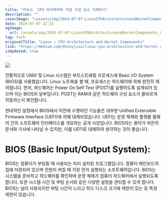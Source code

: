 ```yaml
---
title: "리눅스  CPU 아키텍처와 커널 구성 요소 이해하기"
description: ""
coverImage: "/assets/img/2024-07-07-LinuxCPUArchitectureandKernelComponents_0.png"
date: 2024-07-07 22:32
ogImage:
  url: /assets/img/2024-07-07-LinuxCPUArchitectureandKernelComponents_0.png
tag: Tech
originalTitle: "Linux — CPU Architecture and Kernel Components"
link: "https://medium.com/@tonylixu/linux-cpu-architecture-and-kernel-components-062e05c44614"
isUpdated: true
---
```


<img src="/assets/img/2024-07-07-LinuxCPUArchitectureandKernelComponents_0.png" />

전통적으로 UNIX 및 Linux 시스템은 부트스트래핑 프로세스에 Basic I/O System (BIOS)를 사용했습니다. Linux 노트북을 켤 때, 프로세스는 하드웨어에 의해 완전히 제어됩니다. 먼저, 하드웨어는 Power On Self Test (POST)를 실행하도록 설계되어 있으며 이는 BIOS의 일부입니다. POST는 RAM과 같은 하드웨어 구성 요소가 올바르게 작동하는지 확인합니다.

현대적인 설정에서 BIOS에서 이전에 수행되던 기능들은 대부분 Unified Extensible Firmware Interface (UEFI)에 의해 대체되었습니다. UEFI는 운영 체제와 플랫폼 펌웨어 간의 소프트웨어 인터페이스를 개요하는 공개 사양입니다. BIOS라는 용어가 여전히 문서와 기사에 나타날 수 있지만, 이를 UEFI로 대체하여 생각하는 것이 좋습니다.

# BIOS (Basic Input/Output System):

<!-- cozy-coder - 수평 -->

<ins class="adsbygoogle"
     style="display:block"
     data-ad-client="ca-pub-4877378276818686"
     data-ad-slot="1107185301"
     data-ad-format="auto"
     data-full-width-responsive="true"></ins>

<script>
     (adsbygoogle = window.adsbygoogle || []).push({});
</script>

BIOS는 컴퓨터가 부팅될 때 사용되는 미리 설치된 프로그램입니다. 컴퓨터 메인보드의 칩에 저장되어 있으며 전원이 켜질 때 가장 먼저 실행되는 소프트웨어입니다. BIOS는 시스템을 준비하고 하드웨어를 확인하며 운영 체제가 컴퓨터 하드웨어에서 실행되도록 합니다. 또한 시스템 시간 및 부팅 순서와 같은 다양한 설정을 관리할 수 있게 합니다. BIOS는 널리 사용되지만 부팅 시간이 느리고 하드 디스크 크기에 제한이 있는 등 특정 제한이 있습니다.
